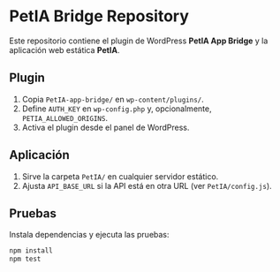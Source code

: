 # PetIA Bridge Repository

Este repositorio contiene el plugin de WordPress **PetIA App Bridge** y la aplicación web estática **PetIA**.

## Plugin
1. Copia `PetIA-app-bridge/` en `wp-content/plugins/`.
2. Define `AUTH_KEY` en `wp-config.php` y, opcionalmente, `PETIA_ALLOWED_ORIGINS`.
3. Activa el plugin desde el panel de WordPress.

## Aplicación
1. Sirve la carpeta `PetIA/` en cualquier servidor estático.
2. Ajusta `API_BASE_URL` si la API está en otra URL (ver `PetIA/config.js`).

## Pruebas
Instala dependencias y ejecuta las pruebas:
```bash
npm install
npm test
```
